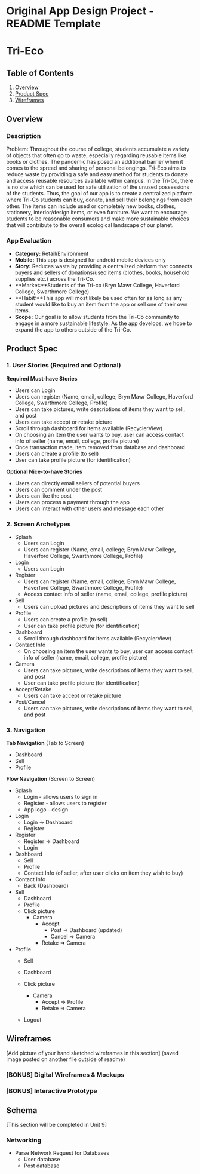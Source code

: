 Original App Design Project - README Template
===

# Tri-Eco

## Table of Contents
1. [Overview](#Overview)
1. [Product Spec](#Product-Spec)
1. [Wireframes](#Wireframes)

## Overview
### Description
Problem: Throughout the course of college, students accumulate a variety of objects that often go to waste, especially regarding reusable items like books or clothes. The pandemic has posed an additional barrier when it comes to the spread and sharing of personal belongings. 
Tri-Eco aims to reduce waste by providing a safe and easy method for students to donate and access reusable resources available within campus. In the Tri-Co, there is no site which can be used for safe utilization of the unused possessions of the students. Thus, the goal of our app is to create a centralized platform where Tri-Co students can buy, donate, and sell their belongings from each other. The items can include used or completely new books, clothes, stationery, interior/design items, or even furniture. We want to encourage students to be reasonable consumers and make more sustainable choices that will contribute to the overall ecological landscape of our planet.


### App Evaluation
- **Category:** Retail/Environment
- **Mobile:** This app is designed for android mobile devices only 
- **Story:** Reduces waste by providing a centralized platform that connects buyers and sellers of donations/used items (clothes, books, household supplies etc.) across the Tri-Co. 
- **Market:**Students of the Tri-co (Bryn Mawr College, Haverford College, Swarthmore College)
- **Habit:**This app will most likely be used often for as long as any student would like to buy an item from the app or sell one of their own items. 
- **Scope:** Our goal is to allow students from the Tri-Co community to engage in a more sustainable lifestyle. As the app develops, we hope to expand the app to others outside of the Tri-Co.


## Product Spec

### 1. User Stories (Required and Optional)

**Required Must-have Stories**

* Users can Login
* Users can register (Name, email, college; Bryn Mawr College, Haverford College, Swarthmore College, Profile)
* Users can take pictures, write descriptions of items they want to sell, and post
* Users can take accept or retake picture
* Scroll through dashboard for items available (RecyclerView)
* On choosing an item the user wants to buy, user can access contact info of seller (name, email, college, profile picture)
* Once transaction made, item removed from database and dashboard
* Users can create a profile (to sell)
* User can take profile picture (for identification)


**Optional Nice-to-have Stories**

* Users can directly email sellers of potential buyers
* Users can comment under the post
* Users can like the post 
* Users can process a payment through the app
* Users can interact with other users and message each other 


### 2. Screen Archetypes


* Splash 
  * Users can Login
  * Users can register (Name, email, college; Bryn Mawr College, Haverford College, Swarthmore College, Profile)
* Login
  * Users can Login
* Register
  * Users can register (Name, email, college; Bryn Mawr College, Haverford College, Swarthmore College, Profile)
  * Access contact info of seller (name, email, college, profile picture)
* Sell 
  * Users can upload pictures and descriptions of items they want to sell
* Profile
  * Users can create a profile (to sell)
  * User can take profile picture (for identification)
* Dashboard
  * Scroll through dashboard for items available (RecyclerView)
* Contact Info
  * On choosing an item the user wants to buy, user can access contact info of seller (name, email, college, profile picture)
* Camera
  * Users can take pictures, write descriptions of items they want to sell, and post
  * User can take profile picture (for identification)
* Accept/Retake
  * Users can take accept or retake picture 
* Post/Cancel
  * Users can take pictures, write descriptions of items they want to sell, and post


### 3. Navigation

**Tab Navigation** (Tab to Screen)

* Dashboard
* Sell
* Profile 


**Flow Navigation** (Screen to Screen)

* Splash 
  * Login - allows users to sign in
  * Register - allows users to register
  * App logo - design 
* Login	
  * Login => Dashboard
  * Register 
* Register
  * Register => Dashboard
  * Login
* Dashboard
  * Sell
  * Profile
  * Contact Info (of seller, after user clicks on item they wish to buy)
* Contact Info
  * Back (Dashboard)
* Sell 
  * Dashboard 
  * Profile
  * Click picture
    * Camera
        * Accept
            * Post => Dashboard (updated)
            * Cancel => Camera
        * Retake => Camera
* Profile
  * Sell
  * Dashboard
  * Click picture
      * Camera
          * Accept => Profile
          * Retake => Camera

  * Logout


## Wireframes
[Add picture of your hand sketched wireframes in this section]
(saved image posted on another file outside of readme) 

### [BONUS] Digital Wireframes & Mockups

### [BONUS] Interactive Prototype

## Schema 
[This section will be completed in Unit 9]

### Networking
- Parse Network Request for Databases
  -  User database
  -  Post database

